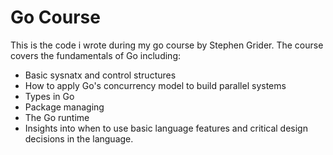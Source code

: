 # Go Course

This is the code i wrote during my go course by Stephen Grider.
The course covers the fundamentals of Go including:

- Basic sysnatx and control structures
- How to apply Go's concurrency model to build parallel systems
- Types in Go
- Package managing
- The Go runtime
- Insights into when to use basic language features and critical design decisions in the language.
